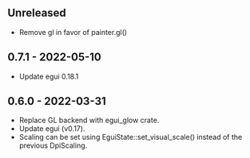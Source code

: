 ## Unreleased
* Remove gl in favor of painter.gl()

## 0.7.1 - 2022-05-10
* Update egui 0.18.1

## 0.6.0 - 2022-03-31
* Replace GL backend with egui_glow crate.
* Update egui (v0.17).
* Scaling can be set using EguiState::set_visual_scale() instead of the previous DpiScaling.